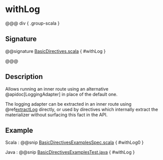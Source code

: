 # withLog

@@@ div { .group-scala }

## Signature

@@signature [BasicDirectives.scala]($akka-http$/akka-http/src/main/scala/akka/http/scaladsl/server/directives/BasicDirectives.scala) { #withLog }

@@@

## Description

Allows running an inner route using an alternative @apidoc[LoggingAdapter] in place of the default one.

The logging adapter can be extracted in an inner route using @ref[extractLog](extractLog.md) directly,
or used by directives which internally extract the materializer without surfacing this fact in the API.

## Example

Scala
:  @@snip [BasicDirectivesExamplesSpec.scala]($test$/scala/docs/http/scaladsl/server/directives/BasicDirectivesExamplesSpec.scala) { #withLog0 }

Java
:  @@snip [BasicDirectivesExamplesTest.java]($test$/java/docs/http/javadsl/server/directives/BasicDirectivesExamplesTest.java) { #withLog }

